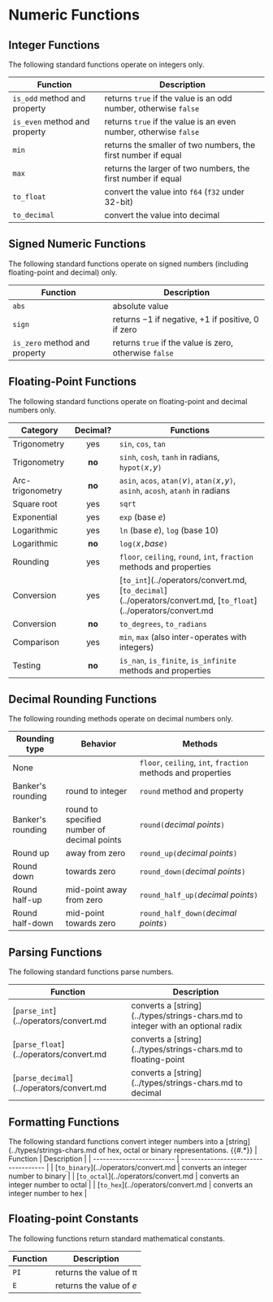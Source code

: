 Numeric Functions
=================

Integer Functions
-----------------

The following standard functions operate on integers only.

| Function                      | Description                                                      |
| ----------------------------- | ---------------------------------------------------------------- |
| `is_odd` method and property  | returns `true` if the value is an odd number, otherwise `false`  |
| `is_even` method and property | returns `true` if the value is an even number, otherwise `false` |
| `min`                         | returns the smaller of two numbers, the first number if equal    |
| `max`                         | returns the larger of two numbers, the first number if equal     |
| `to_float`                    | convert the value into `f64` (`f32` under 32-bit)                |
| `to_decimal`                  | convert the value into decimal                                   |


Signed Numeric Functions
------------------------

The following standard functions operate on signed numbers (including floating-point and decimal) only.

| Function                      | Description                                            |
| ----------------------------- | ------------------------------------------------------ |
| `abs`                         | absolute value                                         |
| `sign`                        | returns −1 if negative, &plus;1 if positive, 0 if zero |
| `is_zero` method and property | returns `true` if the value is zero, otherwise `false` |


Floating-Point Functions
------------------------

The following standard functions operate on floating-point and decimal numbers only.

| Category         | Decimal? | Functions                                                                                |
| ---------------- | :------: | ---------------------------------------------------------------------------------------- |
| Trigonometry     |   yes    | `sin`, `cos`, `tan`                                                                      |
| Trigonometry     |  **no**  | `sinh`, `cosh`, `tanh` in radians, `hypot(`_x_`,`_y_`)`                                  |
| Arc-trigonometry |  **no**  | `asin`, `acos`, `atan(`_v_`)`, `atan(`_x_`,`_y_`)`, `asinh`, `acosh`, `atanh` in radians |
| Square root      |   yes    | `sqrt`                                                                                   |
| Exponential      |   yes    | `exp` (base _e_)                                                                         |
| Logarithmic      |   yes    | `ln` (base _e_), `log` (base 10)                                                         |
| Logarithmic      |  **no**  | `log(`_x_`,`_base_`)`                                                                    |
| Rounding         |   yes    | `floor`, `ceiling`, `round`, `int`, `fraction` methods and properties                    |
| Conversion       |   yes    | [`to_int`](../operators/convert.md, [`to_decimal`](../operators/convert.md, [`to_float`](../operators/convert.md             |
| Conversion       |  **no**  | `to_degrees`, `to_radians`                                                               |
| Comparison       |   yes    | `min`, `max` (also inter-operates with integers)                                         |
| Testing          |  **no**  | `is_nan`, `is_finite`, `is_infinite` methods and properties                              |


Decimal Rounding Functions
--------------------------

The following rounding methods operate on decimal numbers only.

| Rounding type     | Behavior                                    | Methods                                                      |
| ----------------- | ------------------------------------------- | ------------------------------------------------------------ |
| None              |                                             | `floor`, `ceiling`, `int`, `fraction` methods and properties |
| Banker's rounding | round to integer                            | `round` method and property                                  |
| Banker's rounding | round to specified number of decimal points | `round(`_decimal points_`)`                                  |
| Round up          | away from zero                              | `round_up(`_decimal points_`)`                               |
| Round down        | towards zero                                | `round_down(`_decimal points_`)`                             |
| Round half-up     | mid-point away from zero                    | `round_half_up(`_decimal points_`)`                          |
| Round half-down   | mid-point towards zero                      | `round_half_down(`_decimal points_`)`                        |


Parsing Functions
-----------------

The following standard functions parse numbers.

| Function                      | Description                                                             |
| ----------------------------- | ----------------------------------------------------------------------- |
| [`parse_int`](../operators/convert.md     | converts a [string](../types/strings-chars.md to integer with an optional radix |
| [`parse_float`](../operators/convert.md   | converts a [string](../types/strings-chars.md to floating-point                 |
| [`parse_decimal`](../operators/convert.md | converts a [string](../types/strings-chars.md to decimal                        |


Formatting Functions
--------------------

The following standard functions convert integer numbers into a [string](../types/strings-chars.md of hex,
octal or binary representations.
\{\{#.*\}\}
| Function                  | Description                          |
| ------------------------- | ------------------------------------ |
| [`to_binary`](../operators/convert.md | converts an integer number to binary |
| [`to_octal`](../operators/convert.md  | converts an integer number to octal  |
| [`to_hex`](../operators/convert.md    | converts an integer number to hex    |


Floating-point Constants
------------------------

The following functions return standard mathematical constants.

| Function | Description               |
| -------- | ------------------------- |
| `PI`     | returns the value of &pi; |
| `E`      | returns the value of _e_  |
